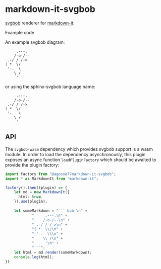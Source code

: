 # markdown-it-svgbob
[svgbob](https://github.com/ivanceras/svgbob) renderer for [markdown-it](https://github.com/markdown-it/markdown-it).

Example code

An example svgbob diagram:

```bob 
     .---.
    /-o-/--
 .-/ / /->
( *  \/
 '-.  \
    \ /
     '
```
or using the sphinx-svgbob language name:

```svgbob 
     .---.
    /-o-/--
 .-/ / /->
( *  \/
 '-.  \
    \ /
     '
```

## API
The `svgbob-wasm` dependency which provides svgbob support is a wasm module. 
In order to load the dependency asynchronously, this plugin exposes an async function `loadPluginFactory`
which should be awaited to provide the plugin factory:
```typescript
import factory from "@agoose77markdown-it-svgbob";
import * as MarkdownIt from "markdown-it";

factory().then((plugin) => {
    let md = new MarkdownIt({
      html: true,
    }).use(plugin);
    
    let someMarkdown = "``` bob \n" +
            "     .---.\n" +
            "    /-o-/--\n" +
            " .-/ / /->\n" +
            "( *  \\/\n" +
            " '-.  \\\n" +
            "    \\ /\n" +
            "     '\n" +
            "```";
    let html = md.render(someMarkdown);
    console.log(html);
})
```
